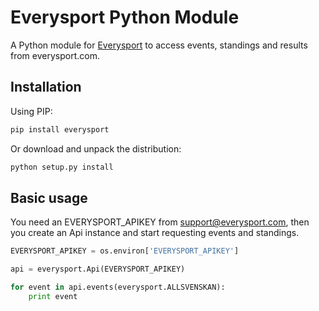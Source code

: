 Everysport Python Module 
=========================

A Python module for [Everysport](https://github.com/menmo/everysport-api-documentation) to access events, standings and results from everysport.com. 


## Installation

Using PIP:

```python
pip install everysport
```

Or download and unpack the distribution:

```python
python setup.py install
```


## Basic usage

You need an EVERYSPORT_APIKEY from support@everysport.com, then you create an Api instance and start requesting events and standings.

```python
EVERYSPORT_APIKEY = os.environ['EVERYSPORT_APIKEY'] 

api = everysport.Api(EVERYSPORT_APIKEY)

for event in api.events(everysport.ALLSVENSKAN):
    print event

```









